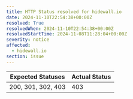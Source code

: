 ```yaml
---
title: HTTP Status resolved for hidewall.io
date: 2024-11-10T22:54:38+00:00Z
resolved: True
resolvedWhen: 2024-11-10T22:54:38+00:00Z
resolvedStartTime: 2024-11-08T11:28:04+00:00Z
severity: notice
affected:
  - hidewall.io
section: issue
---
```


| Expected Statuses | Actual Status  |
|-------------------|----------------|
| 200, 301, 302, 403 | 403 |
